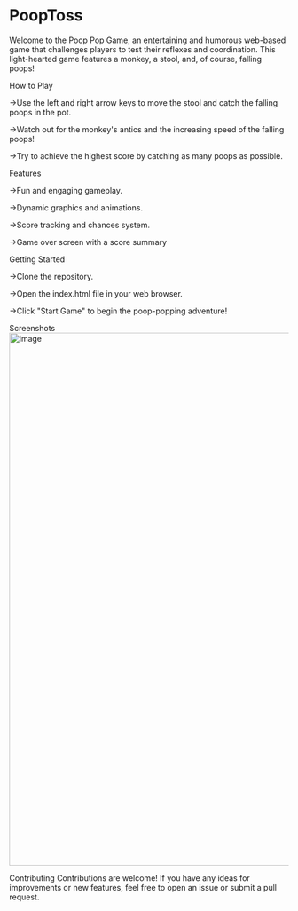 # PoopToss
Welcome to the Poop Pop Game, an entertaining and humorous web-based game that challenges players to test their reflexes and coordination. This light-hearted game features a monkey, a stool, and, of course, falling poops!

How to Play


->Use the left and right arrow keys to move the stool and catch the falling poops in the pot.


->Watch out for the monkey's antics and the increasing speed of the falling poops!


->Try to achieve the highest score by catching as many poops as possible.


Features


->Fun and engaging gameplay.


->Dynamic graphics and animations.


->Score tracking and chances system.


->Game over screen with a score summary



Getting Started


->Clone the repository.


->Open the index.html file in your web browser.


->Click "Start Game" to begin the poop-popping adventure!


Screenshots
<img width="960" alt="image" src="https://github.com/TopG-GGJ2024/PoopToss/assets/141726047/37884f45-4bc5-4edd-8355-ae828aa5ef7a">

Contributing
Contributions are welcome! If you have any ideas for improvements or new features, feel free to open an issue or submit a pull request.
